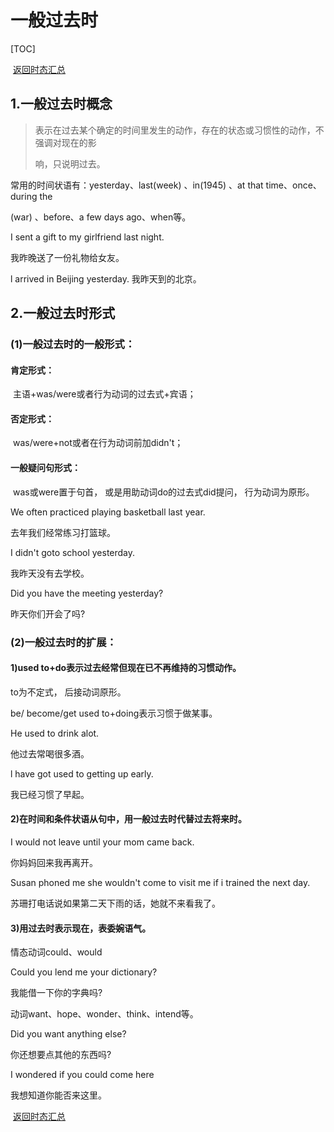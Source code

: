 #  一般过去时

[TOC]

​																																					[返回时态汇总](./04时态篇/00时态汇总.md)

##  1.一般过去时概念  

>   表示在过去某个确定的时间里发生的动作，存在的状态或习惯性的动作，不强调对现在的影  
>
>   响，只说明过去。  

  常用的时间状语有：yesterday、last(week) 、in(1945) 、at that time、once、during the  

  (war) 、before、a few days ago、when等。

  I sent a  gift to my girlfriend last night.  

  我昨晚送了一份礼物给女友。

  l arrived in Beijing yesterday.  我昨天到的北京。  

   

##   2.一般过去时形式  

###   (1)一般过去时的一般形式：  

####   肯定形式：

​           主语+was/were或者行为动词的过去式+宾语；

####   否定形式：

​           was/were+not或者在行为动词前加didn't；  

####   一般疑问句形式：

​				was或were置于句首， 或是用助动词do的过去式did提问， 行为动词为原形。

  

  We often practiced playing basketball last  year.

  去年我们经常练习打篮球。  

  I didn't goto school yesterday.  

我昨天没有去学校。  

  Did you have the meeting yesterday?  

昨天你们开会了吗?  

###   (2)一般过去时的扩展：  

####   1)used to+do表示过去经常但现在已不再维持的习惯动作。

to为不定式， 后接动词原形。  

be/ become/get used to+doing表示习惯于做某事。 

 He used to drink alot.  

  他过去常喝很多酒。  

  l have got used to getting up early.  

我已经习惯了早起。  

####   2)在时间和条件状语从句中，用一般过去时代替过去将来时。 

 I would not leave until your mom came back.

  你妈妈回来我再离开。  

  

  Susan phoned me she wouldn't come to visit  me if i trained the next day. 

 苏珊打电话说如果第二天下雨的话，她就不来看我了。  

####   3)用过去时表示现在，表委婉语气。  

  情态动词could、would  

  Could you lend me your dictionary?  

  我能借一下你的字典吗?  

   动词want、hope、wonder、think、intend等。  

  Did you want anything else?  

你还想要点其他的东西吗?  

  I wondered if you could come here  

我想知道你能否来这里。  

​																																					[返回时态汇总](./04时态篇/00时态汇总.md)